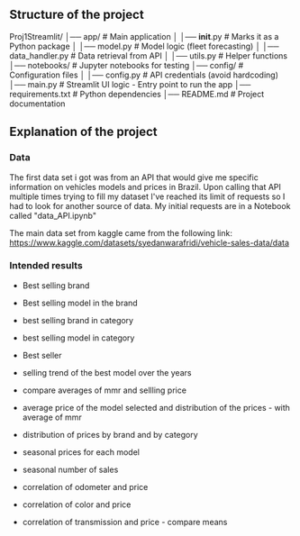 ## Structure of the project

Proj1Streamlit/
│── app/                    # Main application
│   │── __init__.py         # Marks it as a Python package
│   │── model.py            # Model logic (fleet forecasting)
│   │── data_handler.py     # Data retrieval from API
│   │── utils.py            # Helper functions
│── notebooks/              # Jupyter notebooks for testing
│── config/                 # Configuration files
│   │── config.py           # API credentials (avoid hardcoding)
│── main.py                 # Streamlit UI logic - Entry point to run the app
│── requirements.txt        # Python dependencies
│── README.md               # Project documentation

## Explanation of the project

### Data

The first data set i got was from an API that would give me specific information on vehicles models and prices in Brazil.
Upon calling that API multiple times trying to fill my dataset I've reached its limit of requests so I had to look for another source of data.
My initial requests are in a Notebook called "data_API.ipynb"


The main data set from kaggle came from the following link:
https://www.kaggle.com/datasets/syedanwarafridi/vehicle-sales-data/data


### Intended results

- Best selling brand
- Best selling model in the brand
- best selling brand in category
- best selling model in category
- Best seller
- selling trend of the best model over the years
- compare averages of mmr and sellling price


- average price of the model selected and distribution of the prices - with average of mmr
- distribution of prices by brand and by category

- seasonal prices for each model
- seasonal number of sales

- correlation of odometer and price
- correlation of color and price
- correlation of transmission and price - compare means